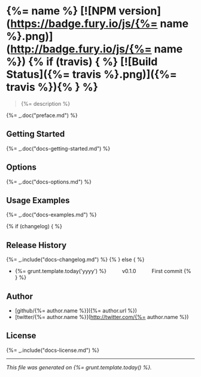 # {%= name %} [![NPM version](https://badge.fury.io/js/{%= name %}.png)](http://badge.fury.io/js/{%= name %}) {% if (travis) { %} [![Build Status]({%= travis %}.png)]({%= travis %}){% } %}

> {%= description %}

{%= _.doc("preface.md") %}

## Getting Started
{%= _.doc("docs-getting-started.md") %}

## Options
{%= _.doc("docs-options.md") %}

## Usage Examples
{%= _.doc("docs-examples.md") %}

{% if (changelog) { %}
## Release History
{%= _.include("docs-changelog.md") %} {% } else { %}
 * {%= grunt.template.today('yyyy') %}   v0.1.0   First commit
{% } %}

## Author

+ [github/{%= author.name %}]({%= author.url %})
+ [twitter/{%= author.name %}](http://twitter.com/{%= author.name %})

## License
{%= _.include("docs-license.md") %}

***

_This file was generated on {%= grunt.template.today() %}._
